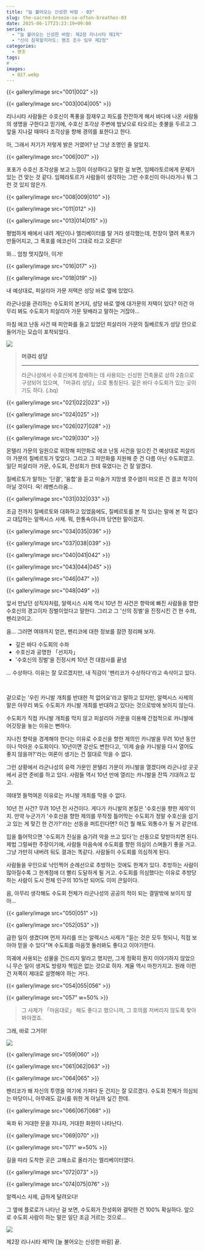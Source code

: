 ```yaml
---
title: "늘 불어오는 신성한 바람 - 03"
slug: the-sacred-breeze-so-often-breathes-03
date: 2025-06-17T23:23:19+09:00
series:
  - "늘 불어오는 신성한 바람: 제2장 리나시타 제1막"
  - "신이 침묵할지라도: 명조 조수 임무 제2장"
categories:
  - 명조
tags:
#  - 
images:
  - 027.webp
---
```


{{< gallery/image src="001|002" >}}

{{< gallery/image src="003|004|005" >}}

리나시타 사람들은 수호신이 폭풍을 잠재우고 파도를 잔잔하게 해서 바다에 나온 사람들의 생명을 구한다고 믿기에, 수호신 조각상 주변에 밤낮으로 타오르는 촛불을 두르고 그 앞을 지나갈 때마다 조각상을 향해 경의를 표한다고 한다.

아, 그래서 저기가 저렇게 밝은 거였어? 난 그냥 조명인 줄 알았지.

{{< gallery/image src="006|007" >}}

포포가 수호신 조각상을 보고 느낌이 이상하다고 말한 걸 보면, 임페라토르에게 문제가 있는 건 맞는 것 같다.
임페라토르가 사람들이 생각하는 그런 수호신이 아니라거나 뭐 그런 것 있지 않은가.

{{< gallery/image src="008|009|010" >}}

{{< gallery/image src="011|012" >}}

{{< gallery/image src="013|014|015" >}}

평범하게 배에서 내려 계단이나 엘리베이터를 탈 거라 생각했는데, 천장이 열려 폭포가 만들어지고, 그 폭포를 에코선이 그대로 타고 오른다!

와... 엄청 멋지잖아, 이거!

{{< gallery/image src="016|017" >}}

{{< gallery/image src="018|019" >}}

내 예상대로, 피살리아 가문 저택은 성당 바로 옆에 있었다.

라군나성을 관리하는 수도회의 본거지, 성당 바로 옆에 대가문의 저택이 있다? 이건 아무리 봐도 수도회가 피살리아 가문 뒷배라고 말하는 거잖아...

마침 에코 난동 사건 때 피안화를 들고 있었던 피살리아 가문의 질베르토가 성당 안으로 들어가는 모습이 포착되었다.

![](020.webp)

> **머큐리 성당**
> ***
> 라군나성에서 수호신에게 참배하는 데 사용되는 신성한 건축물로 상하 2층으로 구성되어 있으며, 「머큐리 성당」으로 통칭된다. 깊은 바다 수도회가 있는 곳이기도 하다.
{.bq}

{{< gallery/image src="021|022|023" >}}

{{< gallery/image src="024|025" >}}

{{< gallery/image src="026|027|028" >}}

{{< gallery/image src="029|030" >}}

몬텔리 가문의 일원으로 위장해 피안화로 에코 난동 사건을 일으킨 건 예상대로 피살리아 가문의 질베르토가 맞았다. 그리고 그 피안화를 지원해 준 건 다름 아닌 수도회였고.
일단 피살리아 가문, 수도회, 잔성회가 한데 묶였다는 건 잘 알겠다.

질베르토가 말하는 '단결', '융합'을 듣고 미술가 지망생 콧수염이 떠오른 건 결코 착각이 아닐 것이다. 윽! 레벤스라움...

{{< gallery/image src="031|032|033" >}}

조금 전까지 질베르토와 대화하고 있었음에도, 질베르토를 본 적 있냐는 말에 본 적 없다고 대답하는 알렉시스 사제.
뭐, 한통속이니까 당연한 말이겠지.

{{< gallery/image src="034|035|036" >}}

{{< gallery/image src="037|038|039" >}}

{{< gallery/image src="040|041|042" >}}

{{< gallery/image src="043|044|045" >}}

{{< gallery/image src="046|047" >}}

{{< gallery/image src="048|049" >}}

앞서 만났던 성직자처럼, 알렉시스 사제 역시 10년 전 사건은 향락에 빠진 사람들을 향한 수호신의 경고이자 징벌이었다고 말한다. 그리고 그 '신의 징벌'을 진정시킨 건 현 수좌, 펜리코이고.

음... 그러면 여태까지 얻은, 펜리코에 대한 정보를 잠깐 정리해 보자.

* 깊은 바다 수도회의 수좌
* 수호신과 공명한 「선지자」
* '수호신의 징벌'을 진정시켜 10년 전 대참사를 끝냄

... 수상하다. 이유는 잘 모르겠지만, 내 직감이 '펜리코가 수상하다'라고 속삭이고 있다.

&nbsp;

겉으로는 '우린 카니발 개최를 반대한 적 없어요'라고 말하고 있지만, 알렉시스 사제의 말은 아무리 봐도 수도회가 카니발 개최를 반대하고 있다는 것으로밖에 보이지 않는다.

수도회가 직접 카니발 개최를 막지 않고 피살리아 가문을 이용해 간접적으로 카니발에 어깃장을 놓는 이유는 뻔하다.

지나친 향락을 경계해야 한다는 이유로 수호신을 향한 제의인 카니발을 무려 10년 동안이나 막아온 수도회이다. 10년이면 강산도 변한다고, '이제 슬슬 카니발을 다시 열어도 좋지 않을까?'라는 여론이 생기는 건 절대로 막을 수 없다.

그런 상황에서 라군나성의 유력 가문인 몬텔리 가문이 카니발을 열겠다며 라군나성 곳곳에서 공연 준비를 하고 있다. 사람들 역시 10년 만에 열리는 카니발을 잔뜩 기대하고 있고.

여태껏 들먹여온 이유로는 카니발 개최를 막을 수 없다.

10년 전 사건? 무려 10년 전 사건이다. 게다가 카니발의 본질은 '수호신을 향한 제의'이지.
만약 누군가가 '수호신을 향한 제의를 무작정 틀어막는 수도회가 정말 수호신을 섬기고 있는 게 맞긴 한 건가?'라는 선동을 퍼트린다면? 이건 뭘 해도 외통수가 될 거 같은데.

입을 틀어막으면 '수도회가 진실을 숨기려 악을 쓰고 있다'는 선동으로 맞받아치면 된다. 제법 그럴싸한 주장이기에, 사람들 마음속에 수도회를 향한 의심이 스며들기 좋을 거고.
그냥 가만히 내버려 둬도 결과는 똑같다. 사람들이 수도회를 의심하게 된다.

사람들을 우인으로 낙인찍어 순례선으로 추방하는 것에도 한계가 있다. 추방하는 사람이 많아질수록 그 한계점에 더 빨리 도달하게 될 거고.
수도회를 의심했다는 이유로 추방당하는 사람이 도시 전체 인구의 10%만 되어도 이미 큰일이다.

음, 아무리 생각해도 수도회 전체가 라군나성의 공공의 적이 되는 결말밖에 보이지 않아...

{{< gallery/image src="050|051" >}}

{{< gallery/image src="052|053" >}}

급한 일이 생겼다며 먼저 자리를 뜨는 알렉시스 사제가 "듣는 것은 모두 헛되니, 직접 보아야 믿을 수 있다"며 수도회를 마음껏 둘러봐도 좋다고 이야기한다.

의궤에 사용되는 성물을 건드리지 말라고 했지만, 그게 정확히 뭔지 이야기하지 않았으니 무슨 일이 생겨도 방랑자 책임은 없는 것으로 하자. 계율 역시 마찬가지고.
원래 이런 건 저쪽이 제대로 설명해야 하는 거다.

{{< gallery/image src="054|055|056" >}}

{{< gallery/image src="057" w=50% >}}

> 그 사제가 「마음대로」 해도 좋다고 했으니까, 그 호의를 저버리지 않도록 찾아봐야겠죠.

그래, 바로 그거야!

![](058.webp)

{{< gallery/image src="059|060" >}}

{{< gallery/image src="061|062|063" >}}

{{< gallery/image src="064|065" >}}

펜리코가 왜 자신의 투영을 여기에 가져다 둔 건지는 잘 모르겠다.
수도회 전체가 의심되는 마당이니, 아무래도 감시를 위한 게 아닐까 싶긴 한데.

{{< gallery/image src="066|067|068" >}}

옥좌 뒤 거대한 문을 지나자, 거대한 화원이 나타난다.

{{< gallery/image src="069|070" >}}

{{< gallery/image src="071" w=50% >}}

길을 따라 도착한 곳은 고해소로 올라가는 엘리베이터였다.

{{< gallery/image src="072|073" >}}

{{< gallery/image src="074|075|076" >}}

알렉시스 사제, 급하게 달려오다!

그 옆에 플로로가 나타난 걸 보면, 수도회가 잔성회와 결탁한 건 100% 확실하다.
앞으로 수도회 사람이 하는 말은 일단 조금 거르는 것으로...

![](077.webp)

제2장 리나시타 제1막 \[늘 불어오는 신성한 바람\] 끝.
